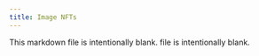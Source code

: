 ```yaml
---
title: Image NFTs
---
```


<!--
<p align="center">
<img src="" alt="" width="800px" />
</p>
-->

This markdown file is intentionally blank. file is intentionally blank.
